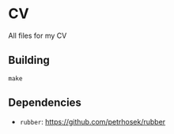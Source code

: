 # CV
All files for my CV

## Building

```
make
```

## Dependencies

- `rubber`: https://github.com/petrhosek/rubber
